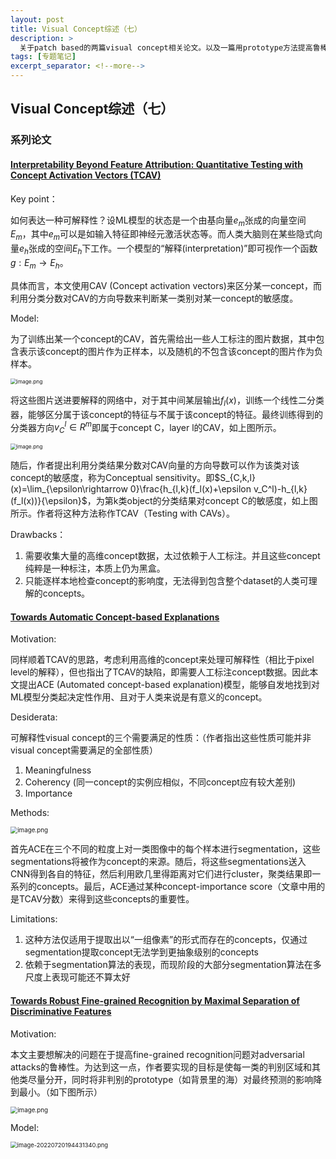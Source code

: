 ```yaml
---
layout: post
title: Visual Concept综述（七）
description: >
  关于patch based的两篇visual concept相关论文。以及一篇用prototype方法提高鲁棒性的论文。
tags: [专题笔记]
excerpt_separator: <!--more-->
---
```


## Visual Concept综述（七）

### 系列论文

#### [Interpretability Beyond Feature Attribution: Quantitative Testing with Concept Activation Vectors (TCAV)]()

Key point：

如何表达一种可解释性？设ML模型的状态是一个由基向量$e_m$张成的向量空间$E_m$，其中$e_m$可以是如输入特征即神经元激活状态等。而人类大脑则在某些隐式向量$e_h$张成的空间$E_h$下工作。一个模型的“解释(interpretation)”即可视作一个函数$g: E_m\rightarrow E_h$。

具体而言，本文使用CAV (Concept activation vectors)来区分某一concept，而利用分类分数对CAV的方向导数来判断某一类别对某一concept的敏感度。

<!--more-->

Model:

为了训练出某一个concept的CAV，首先需给出一些人工标注的图片数据，其中包含表示该concept的图片作为正样本，以及随机的不包含该concept的图片作为负样本。

<img src="http://tva1.sinaimg.cn/large/008u1Mkqly1h4den3km3gj30j209qq5e.jpg" alt="image.png" style="zoom:60%;" />

将这些图片送进要解释的网络中，对于其中间某层输出$f_l(x)$，训练一个线性二分类器，能够区分属于该concept的特征与不属于该concept的特征。最终训练得到的分类器方向$v_C^l\in R^m$即属于concept C，layer l的CAV，如上图所示。

<img src="http://tva1.sinaimg.cn/large/008u1Mkqly1h4derebi6nj30ao08xwfj.jpg" alt="image.png" style="zoom:60%;" />

随后，作者提出利用分类结果分数对CAV向量的方向导数可以作为该类对该concept的敏感度，称为Conceptual sensitivity。即$S_{C,k,l}(x)=\lim_{\epsilon\rightarrow 0}\frac{h_{l,k}(f_l(x)+\epsilon v_C^l)-h_{l,k}(f_l(x))}{\epsilon}$，为第k类object的分类结果对concept C的敏感度，如上图所示。作者将这种方法称作TCAV（Testing with CAVs）。

Drawbacks：

1. 需要收集大量的高维concept数据，太过依赖于人工标注。并且这些concept纯粹是一种标注，本质上仍为黑盒。
2. 只能逐样本地检查concept的影响度，无法得到包含整个dataset的人类可理解的concepts。

#### [Towards Automatic Concept-based Explanations]()

Motivation:

同样顺着TCAV的思路，考虑利用高维的concept来处理可解释性（相比于pixel level的解释），但也指出了TCAV的缺陷，即需要人工标注concept数据。因此本文提出ACE (Automated concept-based explanation)模型，能够自发地找到对ML模型分类起决定性作用、且对于人类来说是有意义的concept。

Desiderata:

可解释性visual concept的三个需要满足的性质：（作者指出这些性质可能并非visual concept需要满足的全部性质）

1. Meaningfulness
2. Coherency (同一concept的实例应相似，不同concept应有较大差别)
3. Importance

Methods:

<img src="http://tva1.sinaimg.cn/large/008u1Mkqly1h4di34a04oj30q5094te3.jpg" alt="image.png" style="zoom:70%;" />

首先ACE在三个不同的粒度上对一类图像中的每个样本进行segmentation，这些segmentations将被作为concept的来源。随后，将这些segmentations送入CNN得到各自的特征，然后利用欧几里得距离对它们进行cluster，聚类结果即一系列的concepts。最后，ACE通过某种concept-importance score（文章中用的是TCAV分数）来得到这些concepts的重要性。

Limitations:

1. 这种方法仅适用于提取出以“一组像素”的形式而存在的concepts，仅通过segmentation提取concept无法学到更抽象级别的concepts
2. 依赖于segmentation算法的表现，而现阶段的大部分segmentation算法在多尺度上表现可能还不算太好

#### [Towards Robust Fine-grained Recognition by Maximal Separation of Discriminative Features]()

Motivation:

本文主要想解决的问题在于提高fine-grained recognition问题对adversarial attacks的鲁棒性。为达到这一点，作者要实现的目标是使每一类的判别区域和其他类尽量分开，同时将非判别的prototype（如背景里的海）对最终预测的影响降到最小。（如下图所示）

<img src="http://tva1.sinaimg.cn/large/008u1Mkqly1h4dmjo1qbaj30nt0a7tc0.jpg" alt="image.png" style="zoom:70%;" />

Model:

<img src="http://tva1.sinaimg.cn/large/008u1Mkqly1h4ec8wdwsfj30ot0cymzr.jpg" alt="image-20220720194431340.png" style="zoom: 67%;" />

